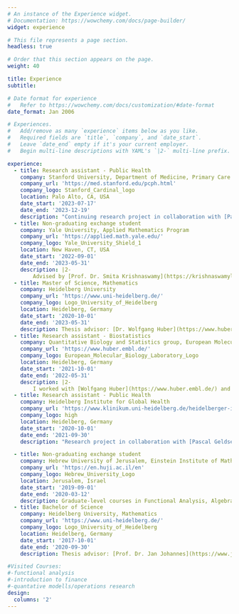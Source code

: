```yaml
---
# An instance of the Experience widget.
# Documentation: https://wowchemy.com/docs/page-builder/
widget: experience

# This file represents a page section.
headless: true

# Order that this section appears on the page.
weight: 40

title: Experience
subtitle:

# Date format for experience
#   Refer to https://wowchemy.com/docs/customization/#date-format
date_format: Jan 2006

# Experiences.
#   Add/remove as many `experience` items below as you like.
#   Required fields are `title`, `company`, and `date_start`.
#   Leave `date_end` empty if it's your current employer.
#   Begin multi-line descriptions with YAML's `|2-` multi-line prefix.

experience:
  - title: Research assistant - Public Health
    company: Stanford University, Department of Medicine, Primary Care and Population Health
    company_url: 'https://med.stanford.edu/pcph.html'
    company_logo: Stanford_Cardinal_logo
    location: Palo Alto, CA, USA
    date_start: '2023-07-17'
    date_end: '2023-12-19'
    description: "Continuing research project in collaboration with [Pascal Geldsetzer](https://profiles.stanford.edu/pascal-geldsetzer). We are analysing the health disparities attributable to particulate matter exposure between different socio-demographic groups in the United States."
  - title: Non-graduating exchange student
    company: Yale University, Applied Mathematics Program
    company_url: 'https://applied.math.yale.edu/'
    company_logo: Yale_University_Shield_1
    location: New Haven, CT, USA
    date_start: '2022-09-01'
    date_end: '2023-05-31'
    description: |2-
        Advised by [Prof. Dr. Smita Krishnaswamy](https://krishnaswamylab.org/) and [Prof. Dr. Yuval Kluger](https://medicine.yale.edu/profile/yuval-kluger/). Graduate-level courses in Theory and Application of Deep Learning, Statistical Methods in Human Genetics, Molecular and Biochemical Principles of Gene Function, Geometric and Topological Methods in Machine Learning, Differential Topology, Stochastic Models and Inference for the Biomedical and Social Sciences
  - title: Master of Science, Mathematics
    company: Heidelberg University
    company_url: 'https://www.uni-heidelberg.de/'
    company_logo: Logo_University_of_Heidelberg
    location: Heidelberg, Germany
    date_start: '2020-10-01'
    date_end: '2023-05-31'
    description: Thesis advisor: [Dr. Wolfgang Huber](https://www.huber.embl.de/), [Prof. Dr. Jan Johannes](https://www.janjohannes.de/en/)
  - title: Research assistant - Biostatistics
    company: Quantitative Biology and Statistics group, European Molecular Biology Laboratory
    company_url: 'https://www.huber.embl.de/'
    company_logo: European_Molecular_Biology_Laboratory_Logo
    location: Heidelberg, Germany
    date_start: '2021-10-01'
    date_end: '2022-05-31'
    description: |2-
        I worked with [Wolfgang Huber](https://www.huber.embl.de/) and [Nikos Ignatiadis](https://nignatiadis.github.io/). I extended a multiple testing procedure ([IHW](https://bioconductor.org/packages/release/bioc/html/IHW.html)) to multi-dimensional input data through the use of random forests.
  - title: Research assistant - Public Health
    company: Heidelberg Institute for Global Health
    company_url: 'https://www.klinikum.uni-heidelberg.de/heidelberger-institut-fuer-global-health/'
    company_logo: high
    location: Heidelberg, Germany
    date_start: '2020-10-01'
    date_end: '2021-09-30'
    description: "Research project in collaboration with [Pascal Geldsetzer](https://profiles.stanford.edu/pascal-geldsetzer). We are analysing the health disparities attributable to particulate matter exposure between different socio-demographic groups in the United States."

  - title: Non-graduating exchange student
    company: Hebrew University of Jerusalem, Einstein Institute of Mathematics
    company_url: 'https://en.huji.ac.il/en'
    company_logo: Hebrew_University_Logo
    location: Jerusalem, Israel
    date_start: '2019-09-01'
    date_end: '2020-03-12'
    description: Graduate-level courses in Functional Analysis, Algebraic Combinatorics, and Quantitative Models.
  - title: Bachelor of Science
    company: Heidelberg University, Mathematics
    company_url: 'https://www.uni-heidelberg.de/'
    company_logo: Logo_University_of_Heidelberg
    location: Heidelberg, Germany
    date_start: '2017-10-01'
    date_end: '2020-09-30'
    description: Thesis advisor: [Prof. Dr. Jan Johannes](https://www.janjohannes.de/en/)

#Visited Courses:
#-functional analysis
#-introduction to finance
#-quantative modells/operations research
design:
  columns: '2'
---
```

